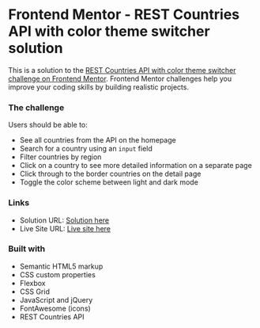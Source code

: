 # Frontend Mentor - REST Countries API with color theme switcher solution

This is a solution to the [REST Countries API with color theme switcher challenge on Frontend Mentor](https://www.frontendmentor.io/challenges/rest-countries-api-with-color-theme-switcher-5cacc469fec04111f7b848ca). Frontend Mentor challenges help you improve your coding skills by building realistic projects. 

### The challenge

Users should be able to:

- See all countries from the API on the homepage
- Search for a country using an `input` field
- Filter countries by region
- Click on a country to see more detailed information on a separate page
- Click through to the border countries on the detail page
- Toggle the color scheme between light and dark mode

### Links

- Solution URL: [Solution here](https://www.frontendmentor.io/solutions/rest-countries-api-with-color-theme-switcher-14JJXJbcrz)
- Live Site URL: [Live site here](https://rest-countries-api-with-color-theme-switcher-solution.vercel.app/)

### Built with

- Semantic HTML5 markup
- CSS custom properties
- Flexbox
- CSS Grid
- JavaScript and jQuery
- FontAwesome (icons)
- REST Countries API
